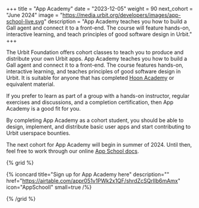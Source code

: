 +++
title = "App Academy"
date = "2023-12-05"
weight = 90
next_cohort = "June 2024"
image = "https://media.urbit.org/developers/images/app-school-live.svg"
description = "App Academy teaches you how to build a Gall agent and connect it to a front-end. The course will feature hands-on, interactive learning, and teach principles of good software design in Urbit."
+++

The Urbit Foundation offers cohort classes to teach you to produce and
distribute your own Urbit apps. App Academy teaches you how to build a Gall agent and connect it to a front-end. The course features hands-on, interactive learning, and teaches principles of good software design in Urbit. It is suitable for anyone that has completed [Hoon Academy](/courses/urbit-academy/ha) or equivalent material.

If you prefer to learn as part of a group with a hands-on instructor, regular
exercises and discussions, and a completion certification, then App Academy
is a good fit for you.

By completing App Academy as a cohort student, you should be able to design, implement, and distribute basic user apps and start contributing to Urbit userspace bounties.

The next cohort for App Academy will begin in summer of 2024. Until then, feel free to work through our online [App School
docs](/courses/app-school).

{% grid %}

  {% iconcard
    title="Sign up for App Academy here"
    description=""
    href="https://airtable.com/appr051v1PWk2x1QF/shrdZcSQrIIb6mAmx"
    icon="AppSchoolI"
    small=true
  /%}

{% /grid %}
